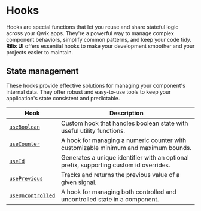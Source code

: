 # Hooks

Hooks are special functions that let you reuse and share stateful logic across your Qwik apps. They're a powerful way to manage complex component behaviors, simplify common patterns, and keep your code tidy. **Rilix UI** offers essential hooks to make your development smoother and your projects easier to maintain.

## State management

These hooks provide effective solutions for managing your component's internal data. They offer robust and easy-to-use tools to keep your application's state consistent and predictable.

| Hook                                                                                             | Description                                                                            |
| ------------------------------------------------------------------------------------------------ | -------------------------------------------------------------------------------------- |
| [`useBoolean`](https://github.com/ZAHON/rilix-ui/tree/main/core/src/hooks/use-boolean)           | Custom hook that handles boolean state with useful utility functions.                  |
| [`useCounter`](https://github.com/ZAHON/rilix-ui/tree/main/core/src/hooks/use-counter)           | A hook for managing a numeric counter with customizable minimum and maximum bounds.    |
| [`useId`](https://github.com/ZAHON/rilix-ui/tree/main/core/src/hooks/use-id)                     | Generates a unique identifier with an optional prefix, supporting custom id overrides. |
| [`usePrevious`](https://github.com/ZAHON/rilix-ui/tree/main/core/src/hooks/use-previous)         | Tracks and returns the previous value of a given signal.                               |
| [`useUncontrolled`](https://github.com/ZAHON/rilix-ui/tree/main/core/src/hooks/use-uncontrolled) | A hook for managing both controlled and uncontrolled state in a component.             |

